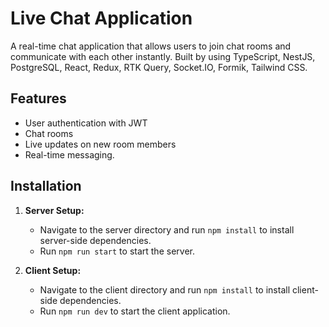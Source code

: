 # Live Chat Application

A real-time chat application that allows users to join chat rooms and communicate with each other instantly.
Built by using TypeScript, NestJS, PostgreSQL, React, Redux, RTK Query, Socket.IO, Formik, Tailwind CSS.
## Features

- User authentication with JWT
- Chat rooms
- Live updates on new room members
- Real-time messaging.

## Installation

1. **Server Setup:**

   - Navigate to the server directory and run `npm install` to install server-side dependencies.
   - Run `npm run start` to start the server.

2. **Client Setup:**

   - Navigate to the client directory and run `npm install` to install client-side dependencies.
   - Run `npm run dev` to start the client application.
